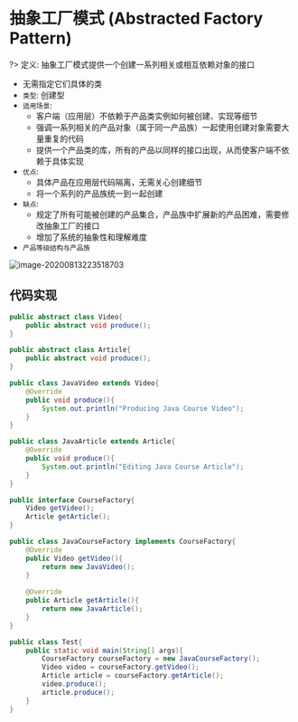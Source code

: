# 抽象工厂模式 (Abstracted Factory Pattern)

?> 定义: 抽象工厂模式提供一个创建一系列相关或相互依赖对象的接口

* 无需指定它们具体的类
* `类型`: 创建型
* `适用场景`: 
    * 客户端（应用层）不依赖于产品类实例如何被创建、实现等细节
    * 强调一系列相关的产品对象（属于同一产品族）一起使用创建对象需要大量重复的代码
    * 提供一个产品类的库，所有的产品以同样的接口出现，从而使客户端不依赖于具体实现
* `优点`:
    * 具体产品在应用层代码隔离，无需关心创建细节
    * 将一个系列的产品族统一到一起创建
* `缺点`:
    * 规定了所有可能被创建的产品集合，产品族中扩展新的产品困难，需要修改抽象工厂的接口
    * 增加了系统的抽象性和理解难度
* `产品等级结构与产品族`

![image-20200813223518703](https://tva1.sinaimg.cn/large/007S8ZIlgy1ghq4zhk93dj30vo0jh789.jpg)



## 代码实现

```java
public abstract class Video{
    public abstract void produce();
}

public abstract class Article{
    public abstract void produce();
}

public class JavaVideo extends Video{
    @Override
    public void produce(){
    	System.out.println("Producing Java Course Video");   
    }
}

public class JavaArticle extends Article{
    @Override
    public void produce(){
        System.out.println("Editing Java Course Article");
    }
}

public interface CourseFactory{
    Video getVideo();
    Article getArticle();
}

public class JavaCourseFactory implements CourseFactory{
    @Override
    public Video getVideo(){
        return new JavaVideo();
    }
    
    @Override
    public Article getArticle(){
        return new JavaArticle();
    }
}

public class Test{
    public static void main(String[] args){
        CourseFactory courseFactory = new JavaCourseFactory();
        Video video = courseFactory.getVideo();
        Article article = courseFactory.getArticle();
        video.produce();
        article.produce();
    }
}
```



